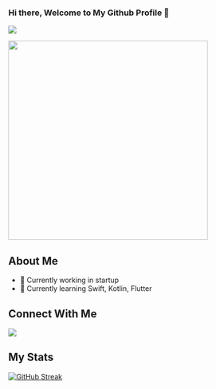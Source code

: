 ### Hi there, Welcome to My Github Profile 👋
![](https://komarev.com/ghpvc/?username=your-github-MauladaniAdiG&style=flat-square)

<img src="https://media.giphy.com/media/v1.Y2lkPTc5MGI3NjExaGtoemI3cG44Y3VrY2g2bTlyMmh2bjVhcDg0ZXlpYnkzN29teDFwOSZlcD12MV9pbnRlcm5hbF9naWZfYnlfaWQmY3Q9Zw/k0ijJhqrUP4T2EvmJ1/giphy.gif" width=400>

<!--
**MauladaniAdiG/MauladaniAdiG** is a ✨ _special_ ✨ repository because its `README.md` (this file) appears on your GitHub profile.

Here are some ideas to get you started:

- 🔭 I’m currently working on ...
- 🌱 I’m currently learning ...
- 👯 I’m looking to collaborate on ...
- 🤔 I’m looking for help with ...
- 💬 Ask me about ...
- 📫 How to reach me: ...
- 😄 Pronouns: ...
- ⚡ Fun fact: ...
-->

## About Me
- 🔭 Currently working in startup
- 🌱 Currently learning Swift, Kotlin, Flutter

## Connect With Me
<p align = "center">
  
[<img src="https://img.shields.io/badge/linkedin-%230077B5.svg?&style=for-the-badge&logo=linkedin&logoColor=white" />](https://www.linkedin.com/in/mauladani-adi-gasbara-1440a0183/)

</p>

## My Stats
[![GitHub Streak](https://github-readme-streak-stats.herokuapp.com?user=MauladaniAdiG)]()
